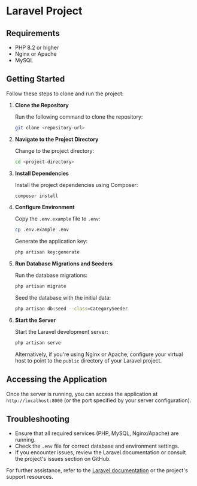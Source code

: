 # Laravel Project

## Requirements

- PHP 8.2 or higher
- Nginx or Apache
- MySQL

## Getting Started

Follow these steps to clone and run the project:

1. **Clone the Repository**

   Run the following command to clone the repository:

   ```bash
   git clone <repository-url>
   ```

2. **Navigate to the Project Directory**

   Change to the project directory:

   ```bash
   cd <project-directory>
   ```

3. **Install Dependencies**

   Install the project dependencies using Composer:

   ```bash
   composer install
   ```

4. **Configure Environment**

   Copy the `.env.example` file to `.env`:

   ```bash
   cp .env.example .env
   ```

   Generate the application key:

   ```bash
   php artisan key:generate
   ```

5. **Run Database Migrations and Seeders**

   Run the database migrations:

   ```bash
   php artisan migrate
   ```

   Seed the database with the initial data:

   ```bash
   php artisan db:seed --class=CategorySeeder
   ```

6. **Start the Server**

   Start the Laravel development server:

   ```bash
   php artisan serve
   ```

   Alternatively, if you're using Nginx or Apache, configure your virtual host to point to the `public` directory of your Laravel project.

## Accessing the Application

Once the server is running, you can access the application at `http://localhost:8000` (or the port specified by your server configuration).

## Troubleshooting

- Ensure that all required services (PHP, MySQL, Nginx/Apache) are running.
- Check the `.env` file for correct database and environment settings.
- If you encounter issues, review the Laravel documentation or consult the project's issues section on GitHub.

For further assistance, refer to the [Laravel documentation](https://laravel.com/docs) or the project's support resources.
